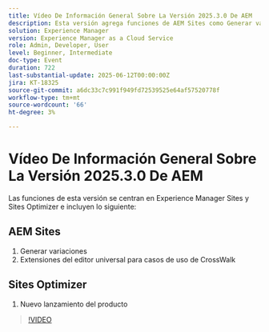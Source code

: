 ```yaml
---
title: Vídeo De Información General Sobre La Versión 2025.3.0 De AEM
description: Esta versión agrega funciones de AEM Sites como Generar variaciones, Compatibilidad con pasos cruzados en el editor universal y un nuevo lanzamiento de producto en Sites Optimizer.
solution: Experience Manager
version: Experience Manager as a Cloud Service
role: Admin, Developer, User
level: Beginner, Intermediate
doc-type: Event
duration: 722
last-substantial-update: 2025-06-12T00:00:00Z
jira: KT-18325
source-git-commit: a6dc33c7c991f949fd72539525e64af57520778f
workflow-type: tm+mt
source-wordcount: '66'
ht-degree: 3%

---
```



# Vídeo De Información General Sobre La Versión 2025.3.0 De AEM

Las funciones de esta versión se centran en Experience Manager Sites y Sites Optimizer e incluyen lo siguiente:

## AEM Sites

1. Generar variaciones
1. Extensiones del editor universal para casos de uso de CrossWalk

## Sites Optimizer

1. Nuevo lanzamiento del producto

>[!VIDEO](https://video.tv.adobe.com/v/3463859/?learn=on&enablevpops)
